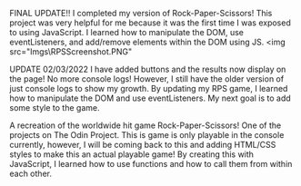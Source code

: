 FINAL UPDATE!!
I completed my version of Rock-Paper-Scissors! This project was very helpful for me because it was the first time I was exposed to using JavaScript. I learned how to manipulate the DOM, use eventListeners, and add/remove elements within the DOM using JS.
<img src="Imgs\RPSScreenshot.PNG"

UPDATE 02/03/2022
I have added buttons and the results now display on the page! No more console logs! However, I still have the older version of just console logs to show my growth.
By updating my RPS game, I learned how to manipulate the DOM and use eventListeners. My next goal is to add some style to the game. 
     
A recreation of the worldwide hit game Rock-Paper-Scissors! One of the projects on The Odin Project.
This is game is only playable in the console currently, however, I will be coming back to this and adding HTML/CSS styles to make this an actual playable game!
By creating this with JavaScript, I learned how to use functions and how to call them from within each other.
